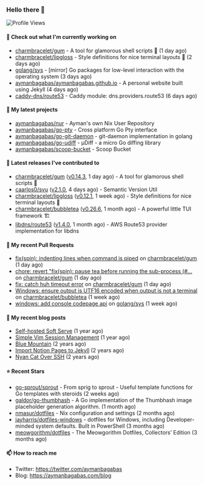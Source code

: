 ### Hello there 👋

![Profile Views](https://komarev.com/ghpvc/?username=aymanbagabas&label=PROFILE+VIEWS)

#### 👷 Check out what I'm currently working on

- [charmbracelet/gum](https://github.com/charmbracelet/gum) - A tool for glamorous shell scripts 🎀 (1 day ago)
- [charmbracelet/lipgloss](https://github.com/charmbracelet/lipgloss) - Style definitions for nice terminal layouts 👄 (2 days ago)
- [golang/sys](https://github.com/golang/sys) - [mirror] Go packages for low-level interaction with the operating system (3 days ago)
- [aymanbagabas/aymanbagabas.github.io](https://github.com/aymanbagabas/aymanbagabas.github.io) - A personal website built using Jekyll (4 days ago)
- [caddy-dns/route53](https://github.com/caddy-dns/route53) - Caddy module: dns.providers.route53 (6 days ago)

#### 🌱 My latest projects

- [aymanbagabas/nur](https://github.com/aymanbagabas/nur) - Ayman&#39;s own Nix User Repository
- [aymanbagabas/go-pty](https://github.com/aymanbagabas/go-pty) - Cross platform Go Pty interface
- [aymanbagabas/go-git-daemon](https://github.com/aymanbagabas/go-git-daemon) - git-daemon implementation in golang
- [aymanbagabas/go-udiff](https://github.com/aymanbagabas/go-udiff) - µDiff - a micro Go diffing library
- [aymanbagabas/scoop-bucket](https://github.com/aymanbagabas/scoop-bucket) - Scoop Bucket

#### 🔭 Latest releases I've contributed to

- [charmbracelet/gum](https://github.com/charmbracelet/gum) ([v0.14.3](https://github.com/charmbracelet/gum/releases/tag/v0.14.3), 1 day ago) - A tool for glamorous shell scripts 🎀
- [caarlos0/svu](https://github.com/caarlos0/svu) ([v2.1.0](https://github.com/caarlos0/svu/releases/tag/v2.1.0), 4 days ago) - Semantic Version Util
- [charmbracelet/lipgloss](https://github.com/charmbracelet/lipgloss) ([v0.12.1](https://github.com/charmbracelet/lipgloss/releases/tag/v0.12.1), 1 week ago) - Style definitions for nice terminal layouts 👄
- [charmbracelet/bubbletea](https://github.com/charmbracelet/bubbletea) ([v0.26.6](https://github.com/charmbracelet/bubbletea/releases/tag/v0.26.6), 1 month ago) - A powerful little TUI framework 🏗
- [libdns/route53](https://github.com/libdns/route53) ([v1.4.0](https://github.com/libdns/route53/releases/tag/v1.4.0), 1 month ago) - AWS Route53 provider implementation for libdns

#### 🔨 My recent Pull Requests

- [fix(spin): indenting lines when command is piped](https://github.com/charmbracelet/gum/pull/636) on [charmbracelet/gum](https://github.com/charmbracelet/gum) (1 day ago)
- [chore: revert &#34;fix(spin): pause tea before running the sub-process (#…](https://github.com/charmbracelet/gum/pull/635) on [charmbracelet/gum](https://github.com/charmbracelet/gum) (1 day ago)
- [fix: catch huh timeout error](https://github.com/charmbracelet/gum/pull/632) on [charmbracelet/gum](https://github.com/charmbracelet/gum) (1 day ago)
- [Windows: ensure output is UTF16 encoded when output is not a terminal](https://github.com/charmbracelet/bubbletea/pull/1064) on [charmbracelet/bubbletea](https://github.com/charmbracelet/bubbletea) (1 week ago)
- [windows: add console codepage api](https://github.com/golang/sys/pull/206) on [golang/sys](https://github.com/golang/sys) (1 week ago)

#### 📜 My recent blog posts

- [Self-hosted Soft Serve](https://aymanbagabas.com/blog/2023/04/28/self-hosted-soft-serve.html) (1 year ago)
- [Simple Vim Session Management](https://aymanbagabas.com/blog/2023/04/13/simple-vim-session-management.html) (1 year ago)
- [Blue Mountain](https://aymanbagabas.com/blog/2022/06/02/blue-mountain.html) (2 years ago)
- [Import Notion Pages to Jekyll](https://aymanbagabas.com/blog/2022/03/29/import-notion-pages-to-jekyll.html) (2 years ago)
- [Nyan Cat Over SSH](https://aymanbagabas.com/blog/2022/03/25/nyan-cat-over-ssh.html) (2 years ago)

#### ⭐ Recent Stars

- [go-sprout/sprout](https://github.com/go-sprout/sprout) - From sprig to sprout - Useful template functions for Go templates with steroids (2 weeks ago)
- [galdor/go-thumbhash](https://github.com/galdor/go-thumbhash) - A Go implementation of the Thumbhash image placeholder generation algorithm. (1 month ago)
- [nmasur/dotfiles](https://github.com/nmasur/dotfiles) - Nix configuration and settings (2 months ago)
- [jayharris/dotfiles-windows](https://github.com/jayharris/dotfiles-windows) - dotfiles for Windows, including Developer-minded system defaults. Built in PowerShell (3 months ago)
- [meowgorithm/dotfiles](https://github.com/meowgorithm/dotfiles) - The Meowgorithm Dotfiles, Collectors’ Edition (3 months ago)

#### 📫 How to reach me

- Twitter: https://twitter.com/aymanbagabas
- Blog: https://aymanbagabas.com/blog
